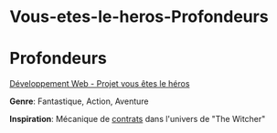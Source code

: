 # Vous-etes-le-heros-Profondeurs

# Profondeurs
[Développement Web - Projet vous êtes le héros](https://smnarnold.com/projets/vous-etes-le-heros)

**Genre**: Fantastique, Action, Aventure

**Inspiration**: Mécanique de [contrats](https://witcher.fandom.com/wiki/The_Witcher_3_contracts) dans l'univers de "The Witcher"
